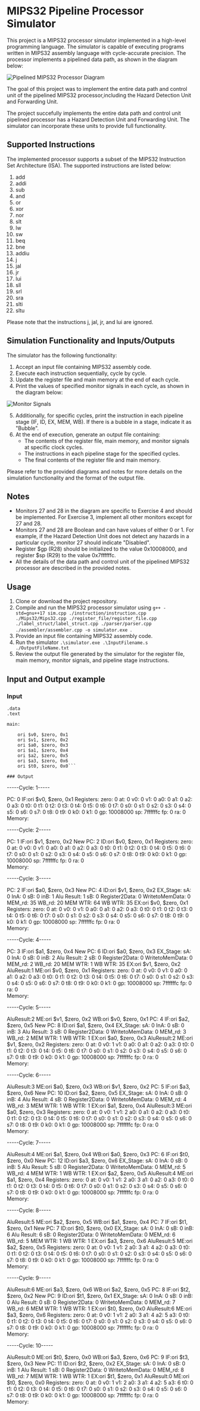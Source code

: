 # MIPS32 Pipeline Processor Simulator

This project is a MIPS32 processor simulator implemented in a high-level programming language. The simulator is capable of executing programs written in MIPS32 assembly language with cycle-accurate precision. The processor implements a pipelined data path, as shown in the diagram below:

![Pipelined MIPS32 Processor Diagram](processor_diagram_.png)

The goal of this project was to implement the entire data path and control unit of the pipelined MIPS32 processor,including the Hazard Detection Unit and Forwarding Unit.

The project succefully implements the entire data path and control unit pipelined processor has a Hazard Detection Unit and Forwarding Unit. The simulator can incorporate these units to provide full functionality.

## Supported Instructions

The implemented processor supports a subset of the MIPS32 Instruction Set Architecture (ISA). The supported instructions are listed below:

1. add
2. addi
3. sub
4. and
5. or
6. xor
7. nor
8. slt
9. lw
10. sw
11. beq
12. bne
13. addiu
14. j
15. jal
16. jr
17. lui
18. sll
19. srl
20. sra
21. slti
22. sltu

Please note that the instructions j, jal, jr, and lui are ignored.

## Simulation Functionality and Inputs/Outputs

The simulator has the following functionality:

1. Accept an input file containing MIPS32 assembly code.
2. Execute each instruction sequentially, cycle by cycle.
3. Update the register file and main memory at the end of each cycle.
4. Print the values of specified monitor signals in each cycle, as shown in the diagram below:

![Monitor Signals](monitor_signals.png)

5. Additionally, for specific cycles, print the instruction in each pipeline stage (IF, ID, EX, MEM, WB). If there is a bubble in a stage, indicate it as "Bubble".
6. At the end of execution, generate an output file containing:
    - The contents of the register file, main memory, and monitor signals at specific clock cycles.
    - The instructions in each pipeline stage for the specified cycles.
    - The final contents of the register file and main memory.

Please refer to the provided diagrams and notes for more details on the simulation functionality and the format of the output file.

## Notes

- Monitors 27 and 28 in the diagram are specific to Exercise 4 and should be implemented. For Exercise 3, implement all other monitors except for 27 and 28.
- Monitors 27 and 28 are Boolean and can have values of either 0 or 1. For example, if the Hazard Detection Unit does not detect any hazards in a particular cycle, monitor 27 should indicate "Disabled".
- Register $gp (R28) should be initialized to the value 0x10008000, and register $sp (R29) to the value 0x7ffffffc.
- All the details of the data path and control unit of the pipelined MIPS32 processor are described in the provided notes.

## Usage

1. Clone or download the project repository.
2. Compile and run the MIPS32 processor simulator using `g++ -std=gnu++17 sim.cpp ./instruction/instruction.cpp ./Mips32/Mips32.cpp ./register_file/register_file.cpp ./label_struct/label_struct.cpp ./parser/parser.cpp ./assembler/assembler.cpp -o simulator.exe
`.
3. Provide an input file containing MIPS32 assembly code.
4. Run the simulator `.\simulator.exe .\InputFilename.s ./OutputFileName.txt`
4. Review the output file generated by the simulator for the register file, main memory, monitor signals, and pipeline stage instructions.

## Input and Output example
### Input
```
.data
.text

main:

	ori $v0, $zero, 0x1
	ori $v1, $zero, 0x2
	ori $a0, $zero, 0x3
	ori $a1, $zero, 0x4
	ori $a2, $zero, 0x5
	ori $a3, $zero, 0x6
	ori $t0, $zero, 0x0```

### Output
```
-----Cycle: 1-----

PC: 0
IF:ori $v0, $zero, 0x1
 Registers:
zero: 0	at: 0	v0: 0	v1: 0	a0: 0	a1: 0	a2: 0	a3: 0	t0: 0	t1: 0	t2: 0	t3: 0	t4: 0	t5: 0	t6: 0	t7: 0	s0: 0	s1: 0	s2: 0	s3: 0	s4: 0	s5: 0	s6: 0	s7: 0	t8: 0	t9: 0	k0: 0	k1: 0	gp: 10008000	sp: 7ffffffc	fp: 0	ra: 0	
 Memory:

-----Cycle: 2-----

PC: 1
IF:ori $v1, $zero, 0x2
New PC: 2
ID:ori $v0, $zero, 0x1
 Registers:
zero: 0	at: 0	v0: 0	v1: 0	a0: 0	a1: 0	a2: 0	a3: 0	t0: 0	t1: 0	t2: 0	t3: 0	t4: 0	t5: 0	t6: 0	t7: 0	s0: 0	s1: 0	s2: 0	s3: 0	s4: 0	s5: 0	s6: 0	s7: 0	t8: 0	t9: 0	k0: 0	k1: 0	gp: 10008000	sp: 7ffffffc	fp: 0	ra: 0	
 Memory:

-----Cycle: 3-----

PC: 2
IF:ori $a0, $zero, 0x3
New PC: 4
ID:ori $v1, $zero, 0x2
EX_Stage:
sA: 0 InA: 0 sB: 0 inB: 1 Alu Result: 1 sB: 0 Register2Data: 0 WritetoMemData: 0
 MEM_rd: 35 WB_rd: 20 MEM WTR: 64 WB WTR: 35
EX:ori $v0, $zero, 0x1
 Registers:
zero: 0	at: 0	v0: 0	v1: 0	a0: 0	a1: 0	a2: 0	a3: 0	t0: 0	t1: 0	t2: 0	t3: 0	t4: 0	t5: 0	t6: 0	t7: 0	s0: 0	s1: 0	s2: 0	s3: 0	s4: 0	s5: 0	s6: 0	s7: 0	t8: 0	t9: 0	k0: 0	k1: 0	gp: 10008000	sp: 7ffffffc	fp: 0	ra: 0	
 Memory:

-----Cycle: 4-----

PC: 3
IF:ori $a1, $zero, 0x4
New PC: 6
ID:ori $a0, $zero, 0x3
EX_Stage:
sA: 0 InA: 0 sB: 0 inB: 2 Alu Result: 2 sB: 0 Register2Data: 0 WritetoMemData: 0
 MEM_rd: 2 WB_rd: 20 MEM WTR: 1 WB WTR: 35
EX:ori $v1, $zero, 0x2
AluResult:1
ME:ori $v0, $zero, 0x1
 Registers:
zero: 0	at: 0	v0: 0	v1: 0	a0: 0	a1: 0	a2: 0	a3: 0	t0: 0	t1: 0	t2: 0	t3: 0	t4: 0	t5: 0	t6: 0	t7: 0	s0: 0	s1: 0	s2: 0	s3: 0	s4: 0	s5: 0	s6: 0	s7: 0	t8: 0	t9: 0	k0: 0	k1: 0	gp: 10008000	sp: 7ffffffc	fp: 0	ra: 0	
 Memory:

-----Cycle: 5-----

AluResult:2
ME:ori $v1, $zero, 0x2
WB:ori $v0, $zero, 0x1
PC: 4
IF:ori $a2, $zero, 0x5
New PC: 8
ID:ori $a1, $zero, 0x4
EX_Stage:
sA: 0 InA: 0 sB: 0 inB: 3 Alu Result: 3 sB: 0 Register2Data: 0 WritetoMemData: 0
 MEM_rd: 3 WB_rd: 2 MEM WTR: 1 WB WTR: 1
EX:ori $a0, $zero, 0x3
AluResult:2
ME:ori $v1, $zero, 0x2
 Registers:
zero: 0	at: 0	v0: 1	v1: 0	a0: 0	a1: 0	a2: 0	a3: 0	t0: 0	t1: 0	t2: 0	t3: 0	t4: 0	t5: 0	t6: 0	t7: 0	s0: 0	s1: 0	s2: 0	s3: 0	s4: 0	s5: 0	s6: 0	s7: 0	t8: 0	t9: 0	k0: 0	k1: 0	gp: 10008000	sp: 7ffffffc	fp: 0	ra: 0	
 Memory:

-----Cycle: 6-----

AluResult:3
ME:ori $a0, $zero, 0x3
WB:ori $v1, $zero, 0x2
PC: 5
IF:ori $a3, $zero, 0x6
New PC: 10
ID:ori $a2, $zero, 0x5
EX_Stage:
sA: 0 InA: 0 sB: 0 inB: 4 Alu Result: 4 sB: 0 Register2Data: 0 WritetoMemData: 0
 MEM_rd: 4 WB_rd: 3 MEM WTR: 1 WB WTR: 1
EX:ori $a1, $zero, 0x4
AluResult:3
ME:ori $a0, $zero, 0x3
 Registers:
zero: 0	at: 0	v0: 1	v1: 2	a0: 0	a1: 0	a2: 0	a3: 0	t0: 0	t1: 0	t2: 0	t3: 0	t4: 0	t5: 0	t6: 0	t7: 0	s0: 0	s1: 0	s2: 0	s3: 0	s4: 0	s5: 0	s6: 0	s7: 0	t8: 0	t9: 0	k0: 0	k1: 0	gp: 10008000	sp: 7ffffffc	fp: 0	ra: 0	
 Memory:

-----Cycle: 7-----

AluResult:4
ME:ori $a1, $zero, 0x4
WB:ori $a0, $zero, 0x3
PC: 6
IF:ori $t0, $zero, 0x0
New PC: 12
ID:ori $a3, $zero, 0x6
EX_Stage:
sA: 0 InA: 0 sB: 0 inB: 5 Alu Result: 5 sB: 0 Register2Data: 0 WritetoMemData: 0
 MEM_rd: 5 WB_rd: 4 MEM WTR: 1 WB WTR: 1
EX:ori $a2, $zero, 0x5
AluResult:4
ME:ori $a1, $zero, 0x4
 Registers:
zero: 0	at: 0	v0: 1	v1: 2	a0: 3	a1: 0	a2: 0	a3: 0	t0: 0	t1: 0	t2: 0	t3: 0	t4: 0	t5: 0	t6: 0	t7: 0	s0: 0	s1: 0	s2: 0	s3: 0	s4: 0	s5: 0	s6: 0	s7: 0	t8: 0	t9: 0	k0: 0	k1: 0	gp: 10008000	sp: 7ffffffc	fp: 0	ra: 0	
 Memory:

-----Cycle: 8-----

AluResult:5
ME:ori $a2, $zero, 0x5
WB:ori $a1, $zero, 0x4
PC: 7
IF:ori $t1, $zero, 0x1
New PC: 7
ID:ori $t0, $zero, 0x0
EX_Stage:
sA: 0 InA: 0 sB: 0 inB: 6 Alu Result: 6 sB: 0 Register2Data: 0 WritetoMemData: 0
 MEM_rd: 6 WB_rd: 5 MEM WTR: 1 WB WTR: 1
EX:ori $a3, $zero, 0x6
AluResult:5
ME:ori $a2, $zero, 0x5
 Registers:
zero: 0	at: 0	v0: 1	v1: 2	a0: 3	a1: 4	a2: 0	a3: 0	t0: 0	t1: 0	t2: 0	t3: 0	t4: 0	t5: 0	t6: 0	t7: 0	s0: 0	s1: 0	s2: 0	s3: 0	s4: 0	s5: 0	s6: 0	s7: 0	t8: 0	t9: 0	k0: 0	k1: 0	gp: 10008000	sp: 7ffffffc	fp: 0	ra: 0	
 Memory:

-----Cycle: 9-----

AluResult:6
ME:ori $a3, $zero, 0x6
WB:ori $a2, $zero, 0x5
PC: 8
IF:ori $t2, $zero, 0x2
New PC: 9
ID:ori $t1, $zero, 0x1
EX_Stage:
sA: 0 InA: 0 sB: 0 inB: 0 Alu Result: 0 sB: 0 Register2Data: 0 WritetoMemData: 0
 MEM_rd: 7 WB_rd: 6 MEM WTR: 1 WB WTR: 1
EX:ori $t0, $zero, 0x0
AluResult:6
ME:ori $a3, $zero, 0x6
 Registers:
zero: 0	at: 0	v0: 1	v1: 2	a0: 3	a1: 4	a2: 5	a3: 0	t0: 0	t1: 0	t2: 0	t3: 0	t4: 0	t5: 0	t6: 0	t7: 0	s0: 0	s1: 0	s2: 0	s3: 0	s4: 0	s5: 0	s6: 0	s7: 0	t8: 0	t9: 0	k0: 0	k1: 0	gp: 10008000	sp: 7ffffffc	fp: 0	ra: 0	
 Memory:

-----Cycle: 10-----

AluResult:0
ME:ori $t0, $zero, 0x0
WB:ori $a3, $zero, 0x6
PC: 9
IF:ori $t3, $zero, 0x3
New PC: 11
ID:ori $t2, $zero, 0x2
EX_Stage:
sA: 0 InA: 0 sB: 0 inB: 1 Alu Result: 1 sB: 0 Register2Data: 0 WritetoMemData: 0
 MEM_rd: 8 WB_rd: 7 MEM WTR: 1 WB WTR: 1
EX:ori $t1, $zero, 0x1
AluResult:0
ME:ori $t0, $zero, 0x0
 Registers:
zero: 0	at: 0	v0: 1	v1: 2	a0: 3	a1: 4	a2: 5	a3: 6	t0: 0	t1: 0	t2: 0	t3: 0	t4: 0	t5: 0	t6: 0	t7: 0	s0: 0	s1: 0	s2: 0	s3: 0	s4: 0	s5: 0	s6: 0	s7: 0	t8: 0	t9: 0	k0: 0	k1: 0	gp: 10008000	sp: 7ffffffc	fp: 0	ra: 0	
 Memory:
 ```
